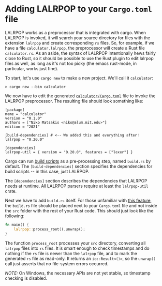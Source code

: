 # Adding LALRPOP to your `Cargo.toml` file

LALRPOP works as a preprocessor that is integrated with cargo. When
LALRPOP is invoked, it will search your source directory for files
with the extension `lalrpop` and create corresponding `rs` files. So,
for example, if we have a file `calculator.lalrpop`, the preprocessor
will create a Rust file `calculator.rs`. As an aside, the syntax of
LALRPOP intentionally hews fairly close to Rust, so it should be
possible to use the Rust plugin to edit lalrpop files as well, as long
as it's not too picky (the emacs rust-mode, in particular, works just
fine).

To start, let's use `cargo new` to make a new project. We'll call it
`calculator`:

```
> cargo new --bin calculator
```

We now have to edit the generated [`calculator/Cargo.toml`][calculator-Cargo.toml]
file to invoke the LALRPOP preprocessor. The resulting file should
look something like:

[calculator-Cargo.toml]: https://github.com/lalrpop/lalrpop/blob/master/doc/calculator/Cargo.toml

```
[package]
name = "calculator"
version = "0.1.0"
authors = ["Niko Matsakis <niko@alum.mit.edu>"]
edition = "2021"

[build-dependencies] # <-- We added this and everything after!
lalrpop = "0.20.0"

[dependencies]
lalrpop-util = { version = "0.20.0", features = ["lexer"] }
```

Cargo can run [build scripts] as a pre-processing step,
named `build.rs` by default. The `[build-dependencies]`
section specifies the dependencies for build scripts -- in this
case, just LALRPOP.

[build scripts]: https://doc.rust-lang.org/cargo/reference/build-scripts.html

The `[dependencies]` section describes the dependencies that LALRPOP
needs at runtime. All LALRPOP parsers require at least the
`lalrpop-util` crate.

Next we have to add `build.rs` itself. For those unfamiliar with [this feature], the `build.rs` file
should be placed next to your `Cargo.toml` file and not inside the `src` folder with the rest of
your Rust code. This should just look like the following:

[this feature]: https://doc.rust-lang.org/cargo/reference/build-scripts.html

```rust
fn main() {
    lalrpop::process_root().unwrap();
}
```

The function `process_root` processes your `src` directory, converting
all `lalrpop` files into `rs` files. It is smart enough to check
timestamps and do nothing if the `rs` file is newer than the `lalrpop`
file, and to mark the generated `rs` file as read-only. It returns an
`io::Result<()>`, so the `unwrap()` call just asserts that no
file-system errors occurred.

*NOTE:* On Windows, the necessary APIs are not yet stable, so
timestamp checking is disabled.
